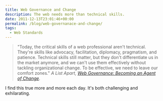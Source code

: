 ```yaml
---
title: Web Governance and Change
description: The web needs more than technical skills.
date: 2011-12-13T23:01:46+00:00
permalink: /blog/web-governanace-and-change/
tags:
  - Web Standards
---
```


> "Today, the critical skills of a web professional aren't technical. They're skills like advocacy, facilitation, diplomacy, pragmatism, and patience. Technical skills still matter, but they don't differentiate us in the market anymore, and we can't use them effectively without tackling organizational change. To be effective, we need to leave our comfort zones."
> <cite>A List Apart, <a href="http://www.alistapart.com/articles/web-governance-becoming-an-agent-of-change/">Web Governance: Becoming an Agent of Change</a>.</cite>

I find this true more and more each day. It's both challenging and exhilarating.
